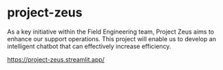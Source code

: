 # project-zeus

As a key initiative within the Field Engineering team, Project Zeus aims to enhance our support operations. This project will enable us to develop an intelligent chatbot that can effectively increase efficiency.

https://project-zeus.streamlit.app/
